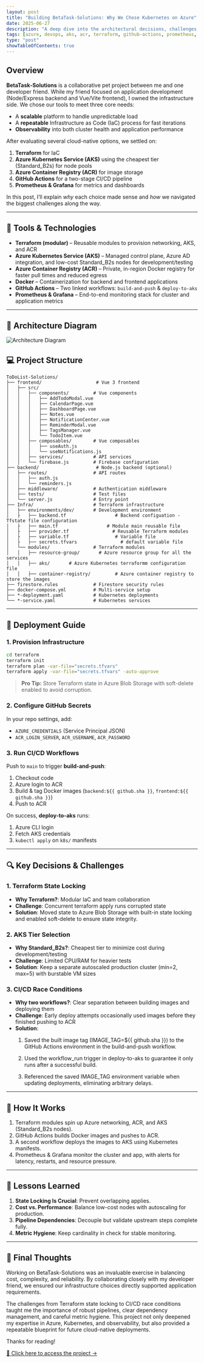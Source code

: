 ```yaml
---
layout: post
title: "Building BetaTask‑Solutions: Why We Chose Kubernetes on Azure"
date: 2025-06-27
description: "A deep dive into the architectural decisions, challenges, and lessons learned while provisioning Kubernetes infrastructure for BetaTask‑Solutions on Azure."
tags: [azure, devops, aks, acr, terraform, github-actions, prometheus, grafana, challenges]
type: "post"
showTableOfContents: true
---
```


## Overview

**BetaTask‑Solutions** is a collaborative pet project between me and one developer friend. While my friend focused on application development (Node/Express backend and Vue/Vite frontend), I owned the infrastructure side. We chose our tools to meet three core needs:

* A **scalable** platform to handle unpredictable load
* A **repeatable** Infrastructure as Code (IaC) process for fast iterations
* **Observability** into both cluster health and application performance

After evaluating several cloud-native options, we settled on:

1. **Terraform** for IaC
2. **Azure Kubernetes Service (AKS)** using the cheapest tier (Standard\_B2s) for node pools
3. **Azure Container Registry (ACR)** for image storage
4. **GitHub Actions** for a two-stage CI/CD pipeline
5. **Prometheus & Grafana** for metrics and dashboards

In this post, I’ll explain *why* each choice made sense and *how* we navigated the biggest challenges along the way.

---

## 🔧 Tools & Technologies

* **Terraform (modular)** – Reusable modules to provision networking, AKS, and ACR
* **Azure Kubernetes Service (AKS)** – Managed control plane, Azure AD integration, and low-cost Standard\_B2s nodes for development/testing
* **Azure Container Registry (ACR)** – Private, in-region Docker registry for faster pull times and reduced egress
* **Docker** – Containerization for backend and frontend applications
* **GitHub Actions** – Two linked workflows: `build-and-push` & `deploy-to-aks`
* **Prometheus & Grafana** – End-to-end monitoring stack for cluster and application metrics

---

## 🧱 Architecture Diagram

![Architecture Diagram](/images/beta-task.png)


## 💻 Project Structure

```text
ToDoList-Solutions/
├── frontend/                    # Vue 3 frontend
│   ├── src/
│   │   ├── components/         # Vue components
│   │   │   ├── AddTodoModal.vue
│   │   │   ├── CalendarPage.vue
│   │   │   ├── DashboardPage.vue
│   │   │   ├── Notes.vue
│   │   │   ├── NotificationCenter.vue
│   │   │   ├── ReminderModal.vue
│   │   │   ├── TagsManager.vue
│   │   │   └── TodoItem.vue
│   │   ├── composables/        # Vue composables
│   │   │   ├── useAuth.js
│   │   │   └── useNotifications.js
│   │   ├── services/           # API services
│   │   └── firebase.js         # Firebase configuration
├── backend/                     # Node.js backend (optional)
│   ├── routes/                 # API routes
│   │   ├── auth.js
│   │   └── reminders.js
│   ├── middleware/             # Authentication middleware
│   ├── tests/                  # Test files
│   └── server.js               # Entry point
├── Infra/                      # Terraform infrastructure
│   ├── environments/dev/       # Development environment
│   ├   ├── backend.tf                  # Backend configuation - Tfstate file configuration 
│   ├   ├── main.tf                  # Module main reusable file
│   ├   ├── provider.tf                # Reusable Terraform modules
│   ├   ├── variable.tf                 # Variable file
│   ├   ├── secrets.tfvars                # default variable file
│   └── modules/                # Terraform modules
│   │   ├── resource-group/       # Azure resource group for all the services
│   │   ├── aks/       # Azure Kubernetes terraformm configuration file
│   │   ├── container-registry/         # Azure container registry to store the images
├── firestore.rules             # Firestore security rules
├── docker-compose.yml          # Multi-service setup
├── *-deployment.yaml           # Kubernetes deployments
└── *-service.yaml              # Kubernetes services
```

---

## 🚀 Deployment Guide

### 1. Provision Infrastructure

```bash
cd terraform
terraform init
terraform plan -var-file="secrets.tfvars"
terraform apply -var-file="secrets.tfvars" -auto-approve
```

> **Pro Tip:** Store Terraform state in Azure Blob Storage with soft-delete enabled to avoid corruption.

### 2. Configure GitHub Secrets

In your repo settings, add:

* `AZURE_CREDENTIALS` (Service Principal JSON)
* `ACR_LOGIN_SERVER`, `ACR_USERNAME`, `ACR_PASSWORD`

### 3. Run CI/CD Workflows

Push to `main` to trigger **build-and-push**:

1. Checkout code
2. Azure login to ACR
3. Build & tag Docker images (`backend:${{ github.sha }}`, `frontend:${{ github.sha }}`)
4. Push to ACR

On success, **deploy-to-aks** runs:

1. Azure CLI login
2. Fetch AKS credentials
3. `kubectl apply` on `k8s/` manifests

---

## 🔍 Key Decisions & Challenges

### 1. Terraform State Locking

* **Why Terraform?**: Modular IaC and team collaboration
* **Challenge**: Concurrent terraform apply runs corrupted state
* **Solution**: Moved state to Azure Blob Storage with built-in state locking and enabled soft-delete to ensure state integrity.

### 2. AKS Tier Selection

* **Why Standard\_B2s?**: Cheapest tier to minimize cost during development/testing
* **Challenge**: Limited CPU/RAM for heavier tests
* **Solution**: Keep a separate autoscaled production cluster (min=2, max=5) with burstable VM sizes

### 3. CI/CD Race Conditions

* **Why two workflows?**: Clear separation between building images and deploying them
* **Challenge**: Early deploy attempts occasionally used images before they finished pushing to ACR
* **Solution**:
  1. Saved the built image tag (IMAGE_TAG=${{ github.sha }}) to the GitHub Actions environment in the build-and-push workflow.
  
  2. Used the workflow_run trigger in deploy-to-aks to guarantee it only runs after a successful build.
  
  3. Referenced the saved IMAGE_TAG environment variable when updating deployments, eliminating arbitrary delays.

---

## 🔁 How It Works

1. Terraform modules spin up Azure networking, ACR, and AKS (Standard\_B2s nodes).
2. GitHub Actions builds Docker images and pushes to ACR.
3. A second workflow deploys the images to AKS using Kubernetes manifests.
4. Prometheus & Grafana monitor the cluster and app, with alerts for latency, restarts, and resource pressure.

---

## 🎯 Lessons Learned

1. **State Locking Is Crucial**: Prevent overlapping applies.
2. **Cost vs. Performance**: Balance low-cost nodes with autoscaling for production.
3. **Pipeline Dependencies**: Decouple but validate upstream steps complete fully.
4. **Metric Hygiene**: Keep cardinality in check for stable monitoring.

---

## 💭 Final Thoughts

Working on BetaTask-Solutions was an invaluable exercise in balancing cost, complexity, and reliability. By collaborating closely with my developer friend, we ensured our infrastructure choices directly supported application requirements. 

The challenges from Terraform state locking to CI/CD race conditions taught me the importance of robust pipelines, clear dependency management, and careful metric hygiene. This project not only deepened my expertise in Azure, Kubernetes, and observability, but also provided a repeatable blueprint for future cloud-native deployments.

Thanks for reading!

[🔗 Click here to access the project →](/projects/beta-task-project/)
